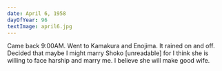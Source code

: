 ```yaml
---
date: April 6, 1958
dayOfYear: 96
textImage: april6.jpg
---
```

Came back 9:00AM. Went to Kamakura and Enojima. It rained on and off. Decided that maybe I might marry Shoko [unreadable] for I think she is willing to face harship and marry me. I believe she will make good wife.